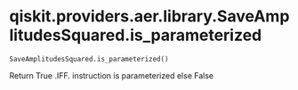 # qiskit.providers.aer.library.SaveAmplitudesSquared.is\_parameterized

`SaveAmplitudesSquared.is_parameterized()`

Return True .IFF. instruction is parameterized else False
